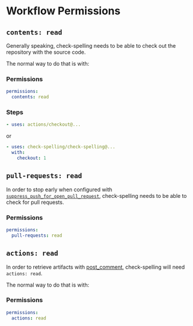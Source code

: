 # Workflow Permissions

## `contents: read`

Generally speaking, check-spelling needs to be able to check out the repository with the source code.

The normal way to do that is with:

### Permissions

```yaml
permissions:
  contents: read
```

### Steps

```yaml
- uses: actions/checkout@...
```

or

```yaml
- uses: check-spelling/check-spelling@...
  with:
    checkout: 1
```

## `pull-requests: read`

In order to stop early when configured with [`suppress_push_for_open_pull_request`](https://github.com/check-spelling/check-spelling/wiki/Configuration#suppress_push_for_open_pull_request),
check-spelling needs to be able to check for pull requests.

### Permissions

```yaml
permissions:
  pull-requests: read
```

## `actions: read`

In order to retrieve artifacts with [post_comment](https://github.com/check-spelling/check-spelling/wiki/Configuration#post_comment), check-spelling will need `actions: read`.

The normal way to do that is with:

### Permissions

```yaml
permissions:
  actions: read
```
